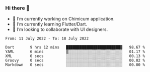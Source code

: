 ### Hi there 👋

<!--
**devcat37/devcat37** is a ✨ _special_ ✨ repository because its `README.md` (this file) appears on your GitHub profile.-->


- 🔭 I’m currently working on Chimicum application.
- 🌱 I’m currently learning Flutter/Dart.
- 👯 I’m looking to collaborate with UI designers.
<!-- - 🤔 I’m looking for help with ... -->

<!--START_SECTION:waka-->

```text
From: 11 July 2022 - To: 18 July 2022

Dart       9 hrs 12 mins   ████████████████████████▓   98.67 %
YAML       6 mins          ▒░░░░░░░░░░░░░░░░░░░░░░░░   01.17 %
XML        0 secs          ░░░░░░░░░░░░░░░░░░░░░░░░░   00.13 %
Groovy     0 secs          ░░░░░░░░░░░░░░░░░░░░░░░░░   00.02 %
Markdown   0 secs          ░░░░░░░░░░░░░░░░░░░░░░░░░   00.00 %
```

<!--END_SECTION:waka-->
